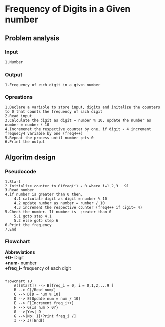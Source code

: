 # Frequency of Digits in a Given number
## Problem analysis
### Input
    1.Number
### Output
    1.Frequency of each digit in a given number
### Opreations
    1.Declare a variable to store input, digits and initalize the counters to 0 that counts the frequency of each digit
    2.Read input
    3.Calculate the digit as digit = number % 10, update the number as number = number / 10
    4.Incremenet the respective counter by one, if digit = 4 increment frequecy4 variable by one (freq4++)
    5.Repeat the process until number gets 0 
    6.Print the output
## Algoritm design
### Pseudocode
    1.Start
    2.Initialize counter to 0(freq(i) = 0 where i=1,2,3...9)
    3.Read number 
    4.if number is greater than 0 then,
        4.1 calculate digit as digit = number % 10
        4.2 update number as number = number / 10
        4.3 increment the respective counter (freq4++ if digit= 4)
    5.Check the number. If number is  greater than 0 
        5.1 goto step 4.1
        5.2 else goto step 6
    6.Print the frequency 
    7.End

### Flowchart
**Abbreviations** \
**+D-** Digit \
**+num-** number \
**+freq_i-** frequency of each digit

```mermaid

flowchart TD
    A([Start]) --> B[freq_i = 0, i = 0,1,2,...9 ]
    B --> C[/Read num/]
    C --> D[D = num % 10]
    D --> E[Update num = num / 10]
    E --> F[Increment freq_i++]
    F --> G{Is num > 0?}
    G -->|Yes| D
    G -->|No| I[/Print freq_i /]
    I --> J([End])

    
    